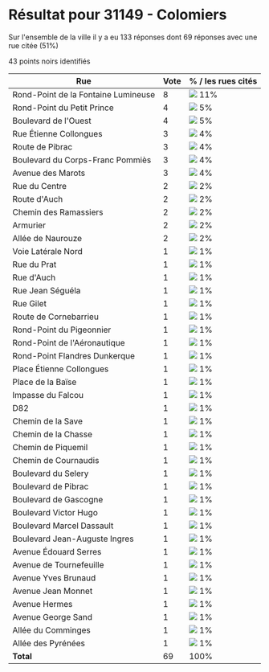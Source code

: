 # Résultat pour 31149 - Colomiers

Sur l'ensemble de la ville il y a eu 133 réponses dont 69 réponses avec une rue citée (51%)

43 points noirs identifiés

| Rue | Vote | % / les rues cités|
|-----|------|-------------------|
| Rond-Point de la Fontaine Lumineuse | 8 | <img src="../../img/bar_11.gif" />&nbsp;11%|
| Rond-Point du Petit Prince | 4 | <img src="../../img/bar_5.gif" />&nbsp;5%|
| Boulevard de l'Ouest | 4 | <img src="../../img/bar_5.gif" />&nbsp;5%|
| Rue Étienne Collongues | 3 | <img src="../../img/bar_4.gif" />&nbsp;4%|
| Route de Pibrac | 3 | <img src="../../img/bar_4.gif" />&nbsp;4%|
| Boulevard du Corps-Franc Pommiès | 3 | <img src="../../img/bar_4.gif" />&nbsp;4%|
| Avenue des Marots | 3 | <img src="../../img/bar_4.gif" />&nbsp;4%|
| Rue du Centre | 2 | <img src="../../img/bar_2.gif" />&nbsp;2%|
| Route d'Auch | 2 | <img src="../../img/bar_2.gif" />&nbsp;2%|
| Chemin des Ramassiers | 2 | <img src="../../img/bar_2.gif" />&nbsp;2%|
| Armurier | 2 | <img src="../../img/bar_2.gif" />&nbsp;2%|
| Allée de Naurouze | 2 | <img src="../../img/bar_2.gif" />&nbsp;2%|
| Voie Latérale Nord | 1 | <img src="../../img/bar_1.gif" />&nbsp;1%|
| Rue du Prat | 1 | <img src="../../img/bar_1.gif" />&nbsp;1%|
| Rue d'Auch | 1 | <img src="../../img/bar_1.gif" />&nbsp;1%|
| Rue Jean Séguéla | 1 | <img src="../../img/bar_1.gif" />&nbsp;1%|
| Rue Gilet | 1 | <img src="../../img/bar_1.gif" />&nbsp;1%|
| Route de Cornebarrieu | 1 | <img src="../../img/bar_1.gif" />&nbsp;1%|
| Rond-Point du Pigeonnier | 1 | <img src="../../img/bar_1.gif" />&nbsp;1%|
| Rond-Point de l'Aéronautique | 1 | <img src="../../img/bar_1.gif" />&nbsp;1%|
| Rond-Point Flandres Dunkerque | 1 | <img src="../../img/bar_1.gif" />&nbsp;1%|
| Place Étienne Collongues | 1 | <img src="../../img/bar_1.gif" />&nbsp;1%|
| Place de la Baïse | 1 | <img src="../../img/bar_1.gif" />&nbsp;1%|
| Impasse du Falcou | 1 | <img src="../../img/bar_1.gif" />&nbsp;1%|
| D82 | 1 | <img src="../../img/bar_1.gif" />&nbsp;1%|
| Chemin de la Save | 1 | <img src="../../img/bar_1.gif" />&nbsp;1%|
| Chemin de la Chasse | 1 | <img src="../../img/bar_1.gif" />&nbsp;1%|
| Chemin de Piquemil | 1 | <img src="../../img/bar_1.gif" />&nbsp;1%|
| Chemin de Cournaudis | 1 | <img src="../../img/bar_1.gif" />&nbsp;1%|
| Boulevard du Selery | 1 | <img src="../../img/bar_1.gif" />&nbsp;1%|
| Boulevard de Pibrac | 1 | <img src="../../img/bar_1.gif" />&nbsp;1%|
| Boulevard de Gascogne | 1 | <img src="../../img/bar_1.gif" />&nbsp;1%|
| Boulevard Victor Hugo | 1 | <img src="../../img/bar_1.gif" />&nbsp;1%|
| Boulevard Marcel Dassault | 1 | <img src="../../img/bar_1.gif" />&nbsp;1%|
| Boulevard Jean-Auguste Ingres | 1 | <img src="../../img/bar_1.gif" />&nbsp;1%|
| Avenue Édouard Serres | 1 | <img src="../../img/bar_1.gif" />&nbsp;1%|
| Avenue de Tournefeuille | 1 | <img src="../../img/bar_1.gif" />&nbsp;1%|
| Avenue Yves Brunaud | 1 | <img src="../../img/bar_1.gif" />&nbsp;1%|
| Avenue Jean Monnet | 1 | <img src="../../img/bar_1.gif" />&nbsp;1%|
| Avenue Hermes | 1 | <img src="../../img/bar_1.gif" />&nbsp;1%|
| Avenue George Sand | 1 | <img src="../../img/bar_1.gif" />&nbsp;1%|
| Allée du Comminges | 1 | <img src="../../img/bar_1.gif" />&nbsp;1%|
| Allée des Pyrénées | 1 | <img src="../../img/bar_1.gif" />&nbsp;1%|
| **Total** | 69 | 100%|
